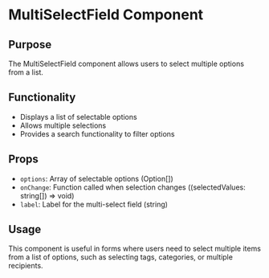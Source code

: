 # MultiSelectField Component

## Purpose
The MultiSelectField component allows users to select multiple options from a list.

## Functionality
- Displays a list of selectable options
- Allows multiple selections
- Provides a search functionality to filter options

## Props
- `options`: Array of selectable options (Option[])
- `onChange`: Function called when selection changes ((selectedValues: string[]) => void)
- `label`: Label for the multi-select field (string)

## Usage
This component is useful in forms where users need to select multiple items from a list of options, such as selecting tags, categories, or multiple recipients.